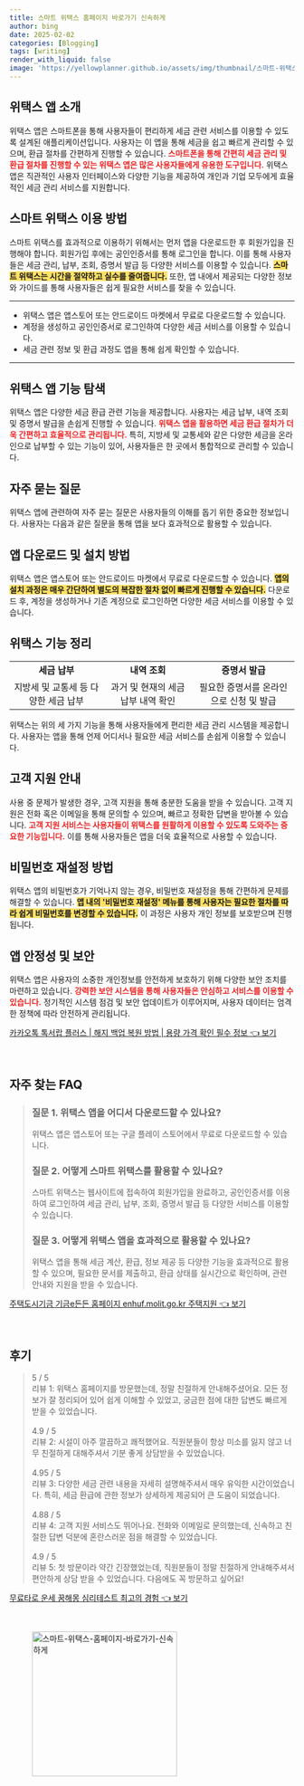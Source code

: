 ```yaml
---
title: 스마트 위택스 홈페이지 바로가기 신속하게
author: bing
date: 2025-02-02
categories: [Blogging]
tags: [writing]
render_with_liquid: false
image: 'https://yellowplanner.github.io/assets/img/thumbnail/스마트-위택스-홈페이지-바로가기-신속하게.webp'
---
```



<h2 id='위택스_앱_소개'>위택스 앱 소개</h2>

<p>위택스 앱은 스마트폰을 통해 사용자들이 편리하게 세금 관련 서비스를 이용할 수 있도록 설계된 애플리케이션입니다. 사용자는 이 앱을 통해 세금을 쉽고 빠르게 관리할 수 있으며, 환급 절차를 간편하게 진행할 수 있습니다. <b><span style="color: #ee2323;">스마트폰을 통해 간편히 세금 관리 및 환급 절차를 진행할 수 있는 위택스 앱은 많은 사용자들에게 유용한 도구입니다.</span></b> 위택스 앱은 직관적인 사용자 인터페이스와 다양한 기능을 제공하여 개인과 기업 모두에게 효율적인 세금 관리 서비스를 지원합니다.</p>

<h2 id='스마트_위택스_이용방법'>스마트 위택스 이용 방법</h2>

<p>스마트 위택스를 효과적으로 이용하기 위해서는 먼저 앱을 다운로드한 후 회원가입을 진행해야 합니다. 회원가입 후에는 공인인증서를 통해 로그인을 합니다. 이를 통해 사용자들은 세금 관리, 납부, 조회, 증명서 발급 등 다양한 서비스를 이용할 수 있습니다. <b><span style="background-color: #ffe066;">스마트 위택스는 시간을 절약하고 실수를 줄여줍니다.</span></b> 또한, 앱 내에서 제공되는 다양한 정보와 가이드를 통해 사용자들은 쉽게 필요한 서비스를 찾을 수 있습니다.</p>

<hr />

<ul>
    <li>위택스 앱은 앱스토어 또는 안드로이드 마켓에서 무료로 다운로드할 수 있습니다.</li>
    <li>계정을 생성하고 공인인증서로 로그인하여 다양한 세금 서비스를 이용할 수 있습니다.</li>
    <li>세금 관련 정보 및 환급 과정도 앱을 통해 쉽게 확인할 수 있습니다.</li>
</ul>

<hr />

<h2 id='위택스_앱_기능'>위택스 앱 기능 탐색</h2>

<p>위택스 앱은 다양한 세금 환급 관련 기능을 제공합니다. 사용자는 세금 납부, 내역 조회 및 증명서 발급을 손쉽게 진행할 수 있습니다. <b><span style="color: #ee2323;">위택스 앱을 활용하면 세금 환급 절차가 더욱 간편하고 효율적으로 관리됩니다.</span></b> 특히, 지방세 및 교통세와 같은 다양한 세금을 온라인으로 납부할 수 있는 기능이 있어, 사용자들은 한 곳에서 통합적으로 관리할 수 있습니다.</p>

<h2 id='자주_묻는_질문'>자주 묻는 질문</h2>

<p>위택스 앱에 관련하여 자주 묻는 질문은 사용자들의 이해를 돕기 위한 중요한 정보입니다. 사용자는 다음과 같은 질문을 통해 앱을 보다 효과적으로 활용할 수 있습니다.</p>

<h2 id='앱_다운로드_및_설치'>앱 다운로드 및 설치 방법</h2>

<p>위택스 앱은 앱스토어 또는 안드로이드 마켓에서 무료로 다운로드할 수 있습니다. <b><span style="background-color: #ffe066;">앱의 설치 과정은 매우 간단하여 별도의 복잡한 절차 없이 빠르게 진행할 수 있습니다.</span></b> 다운로드 후, 계정을 생성하거나 기존 계정으로 로그인하면 다양한 세금 서비스를 이용할 수 있습니다.</p>

<h2 id='위택스_기능_정리'>위택스 기능 정리</h2>

<table>
    <tr>
        <td style="text-align: center; height: 17px;"><b>세금 납부</b></td>
        <td style="text-align: center; height: 17px;"><b>내역 조회</b></td>
        <td style="text-align: center; height: 17px;"><b>증명서 발급</b></td>
    </tr>
    <tr>
        <td style="text-align: center; height: 17px;">지방세 및 교통세 등 다양한 세금 납부</td>
        <td style="text-align: center; height: 17px;">과거 및 현재의 세금 납부 내역 확인</td>
        <td style="text-align: center; height: 17px;">필요한 증명서를 온라인으로 신청 및 발급</td>
    </tr>
</table>

<p>위택스는 위의 세 가지 기능을 통해 사용자들에게 편리한 세금 관리 시스템을 제공합니다. 사용자는 앱을 통해 언제 어디서나 필요한 세금 서비스를 손쉽게 이용할 수 있습니다.</p>

<h2 id='고객_지원_안내'>고객 지원 안내</h2>

<p>사용 중 문제가 발생한 경우, 고객 지원을 통해 충분한 도움을 받을 수 있습니다. 고객 지원은 전화 혹은 이메일을 통해 문의할 수 있으며, 빠르고 정확한 답변을 받아볼 수 있습니다. <b><span style="color: #ee2323;">고객 지원 서비스는 사용자들이 위택스를 원활하게 이용할 수 있도록 도와주는 중요한 기능입니다.</span></b> 이를 통해 사용자들은 앱을 더욱 효율적으로 사용할 수 있습니다.</p>

<h2 id='비밀번호_재설정_방법'>비밀번호 재설정 방법</h2>

<p>위택스 앱의 비밀번호가 기억나지 않는 경우, 비밀번호 재설정을 통해 간편하게 문제를 해결할 수 있습니다. <b><span style="background-color: #ffe066;">앱 내의 '비밀번호 재설정' 메뉴를 통해 사용자는 필요한 절차를 따라 쉽게 비밀번호를 변경할 수 있습니다.</span></b> 이 과정은 사용자 개인 정보를 보호받으며 진행됩니다.</p>

<h2 id='앱_안정성_및_보안'>앱 안정성 및 보안</h2>

<p>위택스 앱은 사용자의 소중한 개인정보를 안전하게 보호하기 위해 다양한 보안 조치를 마련하고 있습니다. <b><span style="color: #ee2323;">강력한 보안 시스템을 통해 사용자들은 안심하고 서비스를 이용할 수 있습니다.</span></b> 정기적인 시스템 점검 및 보안 업데이트가 이루어지며, 사용자 데이터는 엄격한 정책에 따라 안전하게 관리됩니다.</p>


<p><a class="click-button" title="카카오톡 톡서랍 플러스 | 해지 백업 복원 방법 | 용량 가격 확인 필수 정보" href="https://yellowplanner.github.io/posts/%EC%B9%B4%EC%B9%B4%EC%98%A4%ED%86%A1-%ED%86%A1%EC%84%9C%EB%9E%8D-%ED%94%8C%EB%9F%AC%EC%8A%A4-%ED%95%B4%EC%A7%80-%EB%B0%B1%EC%97%85-%EB%B3%B5%EC%9B%90-%EB%B0%A9%EB%B2%95-%EC%9A%A9%EB%9F%89-%EA%B0%80%EA%B2%A9-%ED%99%95%EC%9D%B8-%ED%95%84%EC%88%98-%EC%A0%95%EB%B3%B4/" rel="dofollow">카카오톡 톡서랍 플러스 | 해지 백업 복원 방법 | 용량 가격 확인 필수 정보 👈 보기</a></p><br>
<h2 id='자주_찾는_FAQ'>자주 찾는 FAQ</h2>
<div itemscope="" itemtype="https://schema.org/FAQPage"> 
<blockquote> 
<div itemscope="" itemprop="mainEntity" itemtype="https://schema.org/Question"> 
<h3 itemprop="name">질문 1. 위택스 앱을 어디서 다운로드할 수 있나요?</h3> 
<div itemscope="" itemprop="acceptedAnswer" itemtype="https://schema.org/Answer"> 
<span itemprop="text"> 
<p>위택스 앱은 앱스토어 또는 구글 플레이 스토어에서 무료로 다운로드할 수 있습니다.</p> 
</span> 
</div> 
</div> 

<div itemscope="" itemprop="mainEntity" itemtype="https://schema.org/Question"> 
<h3 itemprop="name">질문 2. 어떻게 스마트 위택스를 활용할 수 있나요?</h3> 
<div itemscope="" itemprop="acceptedAnswer" itemtype="https://schema.org/Answer"> 
<span itemprop="text"> 
<p>스마트 위택스는 웹사이트에 접속하여 회원가입을 완료하고, 공인인증서를 이용하여 로그인하여 세금 관리, 납부, 조회, 증명서 발급 등 다양한 서비스를 이용할 수 있습니다.</p> 
</span> 
</div> 
</div> 

<div itemscope="" itemprop="mainEntity" itemtype="https://schema.org/Question"> 
<h3 itemprop="name">질문 3. 어떻게 위택스 앱을 효과적으로 활용할 수 있나요?</h3> 
<div itemscope="" itemprop="acceptedAnswer" itemtype="https://schema.org/Answer"> 
<span itemprop="text"> 
<p>위택스 앱을 통해 세금 계산, 환급, 정보 제공 등 다양한 기능을 효과적으로 활용할 수 있으며, 필요한 문서를 제출하고, 환급 상태를 실시간으로 확인하며, 관련 안내와 지원을 받을 수 있습니다.</p> 
</span> 
</div> 
</div> 

</blockquote> 
</div>
<p><a class="click-button" title="주택도시기금 기금e든든 홈페이지 enhuf.molit.go.kr 주택지원" href="https://yellowplanner.github.io/posts/%EC%A3%BC%ED%83%9D%EB%8F%84%EC%8B%9C%EA%B8%B0%EA%B8%88-%EA%B8%B0%EA%B8%88e%EB%93%A0%EB%93%A0-%ED%99%88%ED%8E%98%EC%9D%B4%EC%A7%80-enhuf.molit.go.kr-%EC%A3%BC%ED%83%9D%EC%A7%80%EC%9B%90/" rel="dofollow">주택도시기금 기금e든든 홈페이지 enhuf.molit.go.kr 주택지원 👈 보기</a></p><br>
<h2 id='후기'>후기</h2>
<div itemscope itemtype="https://schema.org/Product">
  <blockquote>
  <div itemprop="review" itemscope itemtype="https://schema.org/Review">
      <div itemprop="reviewRating" itemscope itemtype="https://schema.org/Rating"> <span itemprop="ratingValue">5</span> / <span itemprop="bestRating">5</span> </div>
      <span itemprop="reviewBody">리뷰 1: 위택스 홈페이지를 방문했는데, 정말 친절하게 안내해주셨어요. 모든 정보가 잘 정리되어 있어 쉽게 이해할 수 있었고, 궁금한 점에 대한 답변도 빠르게 받을 수 있었습니다.</span>
  </div>
  <br>
  <div itemprop="review" itemscope itemtype="https://schema.org/Review">
      <div itemprop="reviewRating" itemscope itemtype="https://schema.org/Rating"> <span itemprop="ratingValue">4.9</span> / <span itemprop="bestRating">5</span> </div>
      <span itemprop="reviewBody">리뷰 2: 시설이 아주 깔끔하고 쾌적했어요. 직원분들이 항상 미소를 잃지 않고 너무 친절하게 대해주셔서 기분 좋게 상담받을 수 있었습니다.</span>
  </div>
  <br>
  <div itemprop="review" itemscope itemtype="https://schema.org/Review">
      <div itemprop="reviewRating" itemscope itemtype="https://schema.org/Rating"> <span itemprop="ratingValue">4.95</span> / <span itemprop="bestRating">5</span> </div>
      <span itemprop="reviewBody">리뷰 3: 다양한 세금 관련 내용을 자세히 설명해주셔서 매우 유익한 시간이었습니다. 특히, 세금 환급에 관한 정보가 상세하게 제공되어 큰 도움이 되었습니다.</span>
  </div>
  <br>
  <div itemprop="review" itemscope itemtype="https://schema.org/Review">
      <div itemprop="reviewRating" itemscope itemtype="https://schema.org/Rating"> <span itemprop="ratingValue">4.88</span> / <span itemprop="bestRating">5</span> </div>
      <span itemprop="reviewBody">리뷰 4: 고객 지원 서비스도 뛰어나요. 전화와 이메일로 문의했는데, 신속하고 친절한 답변 덕분에 혼란스러운 점을 해결할 수 있었습니다.</span>
  </div>
  <br>
  <div itemprop="review" itemscope itemtype="https://schema.org/Review">
      <div itemprop="reviewRating" itemscope itemtype="https://schema.org/Rating"> <span itemprop="ratingValue">4.9</span> / <span itemprop="bestRating">5</span> </div>
      <span itemprop="reviewBody">리뷰 5: 첫 방문이라 약간 긴장했었는데, 직원분들이 정말 친절하게 안내해주셔서 편안하게 상담 받을 수 있었습니다. 다음에도 꼭 방문하고 싶어요!</span>
  </div>
  </blockquote>
</div>
<p><a class="click-button" title="무료타로 운세 꿈해몽 심리테스트 최고의 경험" href="https://yellowplanner.github.io/posts/%EB%AC%B4%EB%A3%8C%ED%83%80%EB%A1%9C-%EC%9A%B4%EC%84%B8-%EA%BF%88%ED%95%B4%EB%AA%BD-%EC%8B%AC%EB%A6%AC%ED%85%8C%EC%8A%A4%ED%8A%B8-%EC%B5%9C%EA%B3%A0%EC%9D%98-%EA%B2%BD%ED%97%98/" rel="dofollow">무료타로 운세 꿈해몽 심리테스트 최고의 경험 👈 보기</a></p><br>
<figure class="image"><img src="https://yellowplanner.github.io/assets/img/thumbnail/스마트-위택스-홈페이지-바로가기-신속하게.webp" alt="스마트-위택스-홈페이지-바로가기-신속하게" width="256" height="256"></figure>